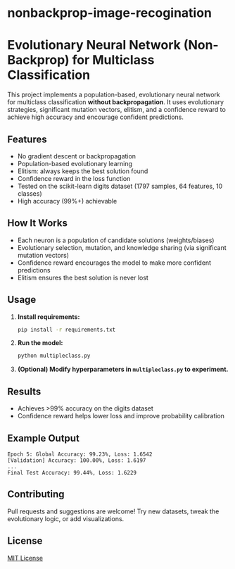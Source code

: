 # nonbackprop-image-recogination
# Evolutionary Neural Network (Non-Backprop) for Multiclass Classification

This project implements a population-based, evolutionary neural network for multiclass classification **without backpropagation**. It uses evolutionary strategies, significant mutation vectors, elitism, and a confidence reward to achieve high accuracy and encourage confident predictions.

## Features

- No gradient descent or backpropagation
- Population-based evolutionary learning
- Elitism: always keeps the best solution found
- Confidence reward in the loss function
- Tested on the scikit-learn digits dataset (1797 samples, 64 features, 10 classes)
- High accuracy (99%+) achievable

## How It Works

- Each neuron is a population of candidate solutions (weights/biases)
- Evolutionary selection, mutation, and knowledge sharing (via significant mutation vectors)
- Confidence reward encourages the model to make more confident predictions
- Elitism ensures the best solution is never lost

## Usage

1. **Install requirements:**
    ```bash
    pip install -r requirements.txt
    ```

2. **Run the model:**
    ```bash
    python multipleclass.py
    ```

3. **(Optional) Modify hyperparameters in `multipleclass.py` to experiment.**

## Results

- Achieves >99% accuracy on the digits dataset
- Confidence reward helps lower loss and improve probability calibration

## Example Output

```
Epoch 5: Global Accuracy: 99.23%, Loss: 1.6542
[Validation] Accuracy: 100.00%, Loss: 1.6197
...
Final Test Accuracy: 99.44%, Loss: 1.6229
```

## Contributing

Pull requests and suggestions are welcome! Try new datasets, tweak the evolutionary logic, or add visualizations.

## License

[MIT License](LICENSE)
